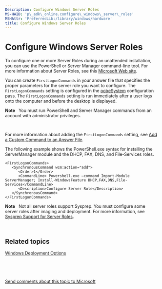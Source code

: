 ```yaml
---
Description: Configure Windows Server Roles
MS-HAID: 'p\_adk\_online.configure\_windows\_server\_roles'
MSHAttr: 'PreferredLib:/library/windows/hardware'
title: Configure Windows Server Roles
---
```


# Configure Windows Server Roles


To configure one or more Server Roles during an unattended installation, you can use the PowerShell or Server Manager command-line tool. For more information about Server Roles, see this [Microsoft Web site](http://go.microsoft.com/fwlink/?LinkId=140100).

You can create `FirstLogonCommands` in your answer file that specifies the proper parameters for the server role you want to configure. The `FirstLogonCommands` setting is configured in the [oobeSystem](oobesystem.md) configuration pass. The `FirstLogonCommands` setting is run immediately after a user logs onto the computer and before the desktop is displayed.

**Note**  
You must run PowerShell and Server Manager commands from an account with administrator privileges.

 

For more information about adding the `FirstLogonCommands` setting, see [Add a Custom Command to an Answer File](https://msdn.microsoft.com/library/windows/hardware/dn915058).

The following example shows the PowerShell.exe syntax for installing the ServerManager module and the DHCP, FAX, DNS, and File-Services roles.

``` syntax
<FirstLogonCommands>
   <SynchronousCommand wcm:action="add">
      <Order>1</Order>
      <CommandLine> Powershell.exe –command Import-Module ServerManager; Install-WindowsFeature DHCP,FAX,DNS,File-Services</CommandLine>
      <Description>Configure Server Role</Description>
   </SynchronousCommand>
</FirstLogonCommands>
```

**Note**  
Not all server roles support Sysprep. You must configure some server roles after imaging and deployment. For more information, see [Sysprep Support for Server Roles](sysprep-support-for-server-roles.md).

 

## <span id="related_topics"></span>Related topics


[Windows Deployment Options](windows-deployment-options.md)

 

 

[Send comments about this topic to Microsoft](mailto:wsddocfb@microsoft.com?subject=Documentation%20feedback%20%5Bp_adk_online\p_adk_online%5D:%20Configure%20Windows%20Server%20Roles%20%20RELEASE:%20%284/11/2016%29&body=%0A%0APRIVACY%20STATEMENT%0A%0AWe%20use%20your%20feedback%20to%20improve%20the%20documentation.%20We%20don't%20use%20your%20email%20address%20for%20any%20other%20purpose,%20and%20we'll%20remove%20your%20email%20address%20from%20our%20system%20after%20the%20issue%20that%20you're%20reporting%20is%20fixed.%20While%20we're%20working%20to%20fix%20this%20issue,%20we%20might%20send%20you%20an%20email%20message%20to%20ask%20for%20more%20info.%20Later,%20we%20might%20also%20send%20you%20an%20email%20message%20to%20let%20you%20know%20that%20we've%20addressed%20your%20feedback.%0A%0AFor%20more%20info%20about%20Microsoft's%20privacy%20policy,%20see%20http://privacy.microsoft.com/default.aspx. "Send comments about this topic to Microsoft")





